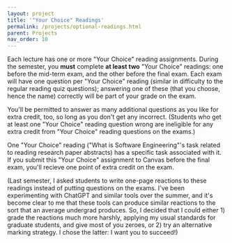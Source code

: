 ```yaml
---
layout: project
title: '"Your Choice" Readings'
permalink: /projects/optional-readings.html
parent: Projects
nav_order: 10
---
```


Each lecture has one or more "Your Choice" reading assignments.
During the semester, you **must** complete **at least two** "Your Choice" readings:
one before the mid-term exam, and the other before the final exam.
Each exam will have one question per "Your Choice" reading (similar
in difficulty to the regular reading quiz questions); answering one
of these (that you choose, hence the name) correctly will be part of your grade on the exam.

You'll be permitted to answer as many additional questions as you like
for extra credit, too, so long as you don't get any incorrect. (Students
who get at least one "Your Choice" reading question wrong are ineligible
for any extra credit from "Your Choice" reading questions on the exams.)

One "Your Choice" reading ("What is Software Engineering"'s task related to reading
research paper abstracts) has a specific task associated with it. If you submit this
"Your Choice" assignment to Canvas before the final exam, you'll recieve one point
of extra credit on the exam.

(Last semester, I asked students to write one-page reactions to these readings
instead of putting questions on the exams. I've been experimenting with ChatGPT
and similar tools over the summer, and it's become clear to me that these tools
can produce similar reactions to the sort that an average undergrad produces.
So, I decided that I could either 1) grade the reactions much more harshly, applying
my usual standards for graduate students, and give most of you zeroes, or 2)
try an alternative marking strategy. I chose the latter: I want you to succeed!)